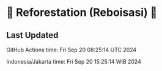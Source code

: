 
# 🌳 Reforestation (Reboisasi) 🌲

## Last Updated

GitHub Actions time: Fri Sep 20 08:25:14 UTC 2024

Indonesia/Jakarta time: Fri Sep 20 15:25:14 WIB 2024
